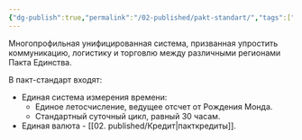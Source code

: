 ```yaml
---
{"dg-publish":true,"permalink":"/02-published/pakt-standart/","tags":["мир"]}
---
```


Многопрофильная унифицированная система, призванная упростить коммуникацию, логистику и торговлю между различными регионами Пакта Единства. 

В пакт-стандарт входят: 
- Единая система измерения времени: 
	- Единое летосчисление, ведущее отсчет от Рождения Монда. 
	- Стандартный суточный цикл, равный 30 часам. 
- Единая валюта - [[02. published/Кредит\|пакткредиты]]. 